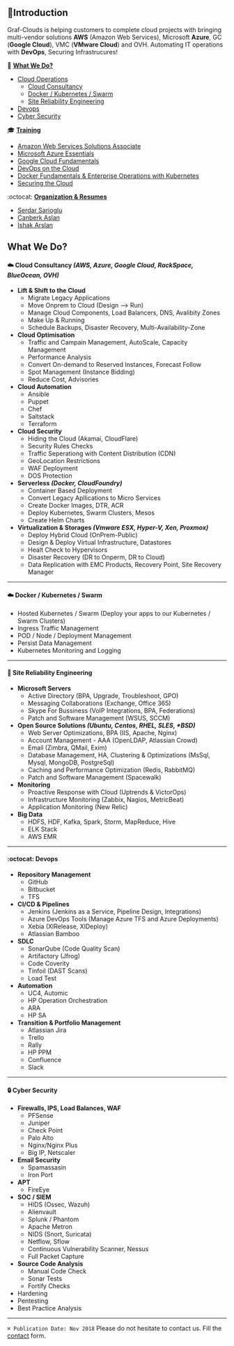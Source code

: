 ## 🌟Introduction
Graf-Clouds is helping customers to complete cloud projects with bringing multi-vendor solutions **AWS** (Amazon Web Services), Microsoft **Azure**, GC (**Google Cloud**), VMC (**VMware Cloud**) and OVH. 
Automating IT operations with **DevOps**, Securing Infrastrucures!

🚀 **[What We Do?](#what-we-do)**
  * [Cloud Operations](#cloud-cloud-consultancy-aws-azure-google-cloud-rackspace-blueocean-ovh)
    * [Cloud Consultancy](#cloud-cloud-consultancy-aws-azure-google-cloud-rackspace-blueocean-ovh)
    * [Docker / Kubernetes / Swarm](#cloud-docker--kubernetes--swarm)
    * [Site Reliability Engineering](#circus_tent-site-reliability-engineering)
  * [Devops](#octocat-devops)
  * [Cyber Security](#lock-cyber-security)
  
:mortar_board: **[Training](Trainings.md)**
  * [Amazon Web Services Solutions Associate](Trainings.md#amazon-web-services-solutions-associate)
  * [Microsoft Azure Essentials](Trainings.md#microsoft-azure-essentials)
  * [Google Cloud Fundamentals](Trainings.md#google-cloud-fundamentals)
  * [DevOps on the Cloud](Trainings.md#devops-on-the-cloud)
  * [Docker Fundamentals & Enterprise Operations with Kubernetes](Trainings.md#docker-fundamentals--ent-op-with-kubernetes)
  * [Securing the Cloud](Trainings.md#securing-the-cloud)

:octocat: **[Organization & Resumes](Resumes)**
  * [Serdar Sarioglu](Resumes/Serdar-Sarioglu.md)
  * [Canberk Aslan](Resumes/)
  * [Ishak Arslan](Resumes/)

## What We Do?
#### :cloud: Cloud Consultancy _(AWS, Azure, Google Cloud, RackSpace, BlueOcean, OVH)_
* **Lift & Shift to the Cloud**
    * Migrate Legacy Applications
    * Move Onprem to Cloud (Design --> Run)
    * Manage Cloud Components, Load Balancers, DNS, Avalibity Zones
    * Make Up & Running
    * Schedule Backups, Disaster Recovery, Multi-Availability-Zone
* **Cloud Optimisation**
    * Traffic and Campain Management, AutoScale, Capacity Management
    * Performance Analysis
    * Convert On-demand to Reserved Instances, Forecast Follow
    * Spot Management (Instance Bidding)
    * Reduce Cost, Advisories
* **Cloud Automation**
    * Ansible
    * Puppet
    * Chef
    * Saltstack
    * Terraform
* **Cloud Security**
    * Hiding the Cloud (Akamai, CloudFlare)
    * Security Rules Checks
    * Traffic Seperationg with Content Distribution (CDN)
    * GeoLocation Restrictions
    * WAF Deployment
    * DOS Protection
* **Serverless _(Docker, CloudFoundry)_**
    * Container Based Deployment
    * Convert Legacy Apllications to Micro Services
    * Create Docker Images, DTR, ACR
    * Deploy Kubernetes, Swarm Clusters, Mesos
    * Create Helm Charts
* **Virtualization & Storages _(Vmware ESX, Hyper-V, Xen, Proxmox)_**
    * Deploy Hybrid Cloud (OnPrem-Public)
    * Design & Deploy Virtual Infrastructure, Datastores
    * Healt Check to Hypervisors
    * Disaster Recovery (DR to Onperm, DR to Cloud)
    * Data Replication with EMC Products, Recovery Point, Site Recovery Manager
---

#### :cloud: Docker / Kubernetes / Swarm
* Hosted Kubernetes / Swarm (Deploy your apps to our Kubernetes / Swarm Clusters)
* Ingress Traffic Management
* POD / Node / Deployment Management
* Persist Data Management
* Kubernetes Monitoring and Logging
---

#### :circus_tent: Site Reliability Engineering
* **Microsoft Servers**
    * Active Directory (BPA, Upgrade, Troubleshoot, GPO)
    * Messaging Collaborations (Exchange, Office 365)
    * Skype For Bussiness (VoIP Integrations, BPA, Federations)
    * Patch and Software Management (WSUS, SCCM)
* **Open Source Solutions _(Ubuntu, Centos, RHEL, SLES, *BSD)_**
    * Web Server Optimizations, BPA (IIS, Apache, Nginx)
    * Account Management - AAA (OpenLDAP, Atlassian Crowd)
    * Email (Zimbra, QMail, Exim)
    * Database Management, HA, Clustering & Optimizations (MsSql, Mysql, MongoDB, PostgreSql)
    * Caching and Performance Optimization (Redis, RabbitMQ)
    * Patch and Software Management (Spacewalk)
* **Monitoring**
    * Proactive Response with Cloud (Uptrends & VictorOps)
    * Infrastructure Monitoring (Zabbix, Nagios, MetricBeat)
    * Application Monitoring (New Relic)
* **Big Data**
    * HDFS, HDF, Kafka, Spark, Storm, MapReduce, Hive
    * ELK Stack
    * AWS EMR
---

#### :octocat: Devops
* **Repository Management**
    * GitHub
    * Bitbucket
    * TFS
* **CI/CD & Pipelines**
    * Jenkins (Jenkins as a Service, Pipeline Design, Integrations)
    * Azure DevOps Tools (Manage Azure TFS and Azure Deployments)
    * Xebia (XlRelease, XlDeploy)
    * Atlassian Bamboo
* **SDLC**
    * SonarQube (Code Quality Scan)
    * Artifactory (Jfrog)
    * Code Coverity
    * Tinfoil (DAST Scans)
    * Load Test
* **Automation**
    * UC4, Automic
    * HP Operation Orchestration
    * ARA
    * HP SA
* **Transition & Portfolio Management**
    * Atlassian Jira
    * Trello
    * Rally
    * HP PPM
    * Confluence
    * Slack
---

#### :lock: Cyber Security
* **Firewalls, IPS, Load Balances, WAF**
  * PFSense
  * Juniper
  * Check Point
  * Palo Alto
  * Nginx/Nginx Plus
  * Big IP, Netscaler
* **Email Security**
  * Spamassasin
  * Iron Port
* **APT**
  * FireEye
* **SOC / SIEM**
  * HIDS (Ossec, Wazuh)
  * Alienvault
  * Splunk / Phantom
  * Apache Metron
  * NIDS (Snort, Suricata)
  * Netflow, Sflow
  * Continuous Vulnerability Scanner, Nessus
  * Full Packet Capture
* **Source Code Analysis**
  * Manual Code Check
  * Sonar Tests
  * Fortify Checks
* Hardening
* Pentesting
* Best Practice Analysis

----
`⌘ Publication Date: Nov 2018` Please do not hesitate to contact us. Fill the [contact](https://goo.gl/forms/WNw97mYx4fRonjQl1) form.
